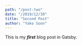 ```yaml
---
path: "/post-two"
date: "/2019/12/30"
title: "Second Post"
author: "Yako Soon"
---
```


This is my ***first*** blog post in Gatsby.